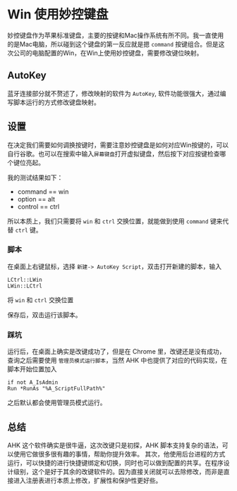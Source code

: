 # Win 使用妙控键盘
妙控键盘作为苹果标准键盘，主要的按键和Mac操作系统有所不同。我一直使用的是Mac电脑，所以碰到这个键盘的第一反应就是摁 `command` 按键组合。但是这次公司的电脑配置的Win，在Win上使用妙控键盘，需要修改键位映射。

## AutoKey

蓝牙连接部分就不赘述了，修改映射的软件为 `AutoKey`, 软件功能很强大，通过编写脚本运行的方式修改键盘映射。

## 设置

在决定我们需要如何调换按键时，需要注意妙控键盘是如何对应Win按键的，可以自行谷歌。也可以在搜索中输入`屏幕键盘`打开虚拟键盘，然后按下对应按键检查哪个键位亮起。

我的测试结果如下：
+ command == win
+ option == alt
+ control == ctrl

所以本质上，我们只需要将 `win` 和 `ctrl` 交换位置，就能做到使用 `command` 键来代替 `ctrl` 键。

### 脚本

在桌面上右键鼠标，选择 `新建-> AutoKey Script`，双击打开新建的脚本，输入
```
LCtrl::LWin
LWin::LCtrl
```
将 `win` 和 `ctrl` 交换位置

保存后，双击运行该脚本。

### 踩坑

运行后，在桌面上确实是改键成功了，但是在 Chrome 里，改键还是没有成功，查询之后需要使用 `管理员模式运行脚本`，当然 AHK 中也提供了对应的代码实现，在脚本开始位置加入
```
if not A_IsAdmin
Run *RunAs "%A_ScriptFullPath%"
```
之后默认都会使用管理员模式运行。


## 总结

AHK 这个软件确实是很牛逼，这次改键只是初探，AHK 脚本支持复杂的语法，可以使用它做很多很有趣的事情，帮助你提升效率。
其次，他使用后台进程的方式运行，可以快捷的进行快捷键绑定和切换，同时也可以做到配置的共享。在程序设计级别，这个是好于其余的改键软件的。因为直接关闭就可以去除修改，而非是直接进入注册表进行本质上修改，扩展性和保护性更好些。